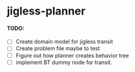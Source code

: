# jigless-planner

#### TODO:
- [ ] Create domain model for jigless transit
- [ ] Create problem file maybe to test
- [ ] Figure out how planner creates behavior tree
- [ ] implement BT dummy node for transit.